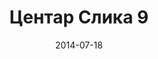---
layout: default
modal-id: 1
date: 2014-07-18
img: centar/DSC_0261.jpg
alt: image-alt
store: Centar
title: Центар Слика 9
description: Intro LINQ is query language for C and VB introduced in .NET 3.5 and VS 2008. LINQ simplifies querying by offering one unified language to query different types of data sources. In order to use LINQ to query data source we need LINQ provider. Many providers are posted here and there is option to create our own providers, so basically you can query everything with the right provider. This means that a single query can be used to query data from DB, XML, lists etc.. Query SyntaxLINQ queries can be written in two basic ways.

---